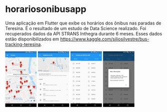 # horariosonibusapp

Uma aplicação em Flutter que exibe os horários dos ônibus nas paradas de Teresina. É o resultado de um estudo de Data Science realizado. Foi recuperados dados da API STRANS Inthegra durante 6 meses. Esses dados estão disponibilizados em https://www.kaggle.com/siliosilvestre/bus-tracking-teresina.


<p float="left">
  <img src="/screenshots/App1.jpeg" width="100" title="Tela principal com as paradas de Teresina"/>
  <img src="/screenshots/App2.jpeg" width="100" title="Detalhes da parada selecionada"/> 
  <img src="/screenshots/App3.jpeg" width="100" title="Horários que a linha passou na parada"/>
  <img src="/screenshots/App4.jpeg" width="100" title="Estatísticas"/>
</p>


